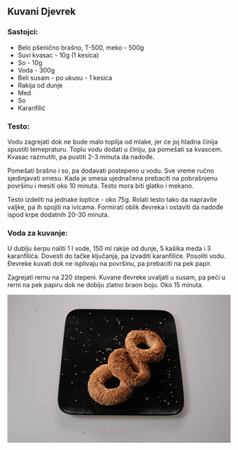 ## Kuvani Djevrek

### Sastojci:
- Belo pšenično brašno, T-500, meko - 500g
- Suvi kvasac - 10g (1 kesica)
- So - 10g
- Voda - 300g 
- Beli susam - po ukusu - 1 kesica
- Rakija od dunje
- Med
- So
- Karanfilić

### Testo:
Vodu zagrejati dok ne bude malo toplija od mlake, jer će joj hladna činija spustiti temepraturu. Toplu vodu dodati u činiju, pa pomešati sa kvascem. Kvasac razmutiti, pa pustiti 2-3 minuta da nadođe.

Pomešati brašno i so, pa dodavati postepeno u vodu. Sve vreme ručno sjedinjavati smesu. Kada je smesa ujednačena prebaciti na pobrašnjenu površinu i mesiti oko 10 minuta. Testo mora biti glatko i mekano.

Testo izdeliti na jednake loptice - oko 75g. Rolati testo tako da napravite valjke, pa ih spojiti na ivicama. Formirati oblik đevreka i ostaviti da nadođe ispod krpe dodatnih 20-30 minuta.

### Voda za kuvanje:
U dublju šerpu naliti 1 l vode, 150 ml rakije od dunje, 5 kašika meda i 3 karanfilića. Dovesti do tačke ključanja, pa izvaditi karanfiliće. Posoliti vodu. Đevreke kuvati dok ne isplivaju na površinu, pa prebaciti na pek papir.

Zagrejati rernu na 220 stepeni. Kuvane đevreke uvaljati u susam, pa peći u rerni na pek papiru dok ne dobiju zlatno braon boju. Oko 15 minuta. 

![Djevrek](slike/Djevrek.jpg)